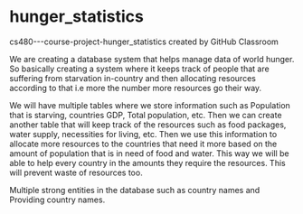# hunger_statistics
cs480---course-project-hunger_statistics created by GitHub Classroom

We are creating a database system that helps manage data of world hunger. So basically creating a system where it keeps track of people 
that are suffering from starvation in-country and then allocating resources according to that i.e more the number more resources go their way.

We will have multiple tables where we store information such as Population that is starving, countries GDP, Total population, etc. Then we can 
create another table that will keep track of the resources such as food packages, water supply, necessities for living, etc. Then we use this information 
to allocate more resources to the countries that need it more based on the amount of population that is in need of food and water. This way we will be 
able to help every country in the amounts they require the resources. This will prevent waste of resources too.

Multiple strong entities in the database such as country names and Providing country names.
